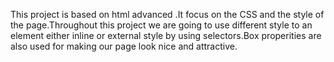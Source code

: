This project is based on html advanced .It focus on the CSS and the style of the page.Throughout this project we are going to use different style to an element either inline or external style by using selectors.Box properities are also used for making our page look nice and attractive.